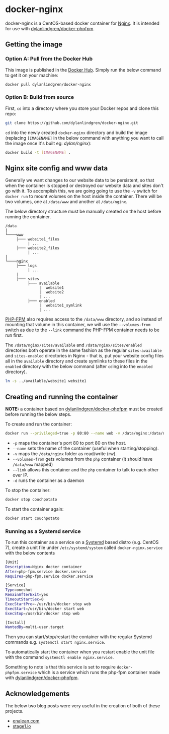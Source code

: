 docker-nginx
================
docker-nginx is a CentOS-based docker container for [Nginx](http://nginx.org). It is intended for use with [dylanlindgren/docker-phpfpm](https://github.com/dylanlindgren/docker-phpfpm).

## Getting the image
### Option A: Pull from the Docker Hub
This image is published in the [Docker Hub](https://registry.hub.docker.com/). Simply run the below command to get it on your machine:

```bash
docker pull dylanlindgren/docker-nginx
```
### Option B: Build from source
First, `cd` into a directory where you store your Docker repos and clone this repo:

```bash
git clone https://github.com/dylanlindgren/docker-nginx.git
```

`cd` into the newly created `docker-nginx` directory and build the image (replacing `[IMAGENAME]` in the below command with anything you want to call the image once it's built eg: *dylan/nginx*):

```bash
docker build -t [IMAGENAME] .
```

## Nginx site config and www data
Generally we want changes to our website data to be persistent, so that when the container is stopped or destroyed our website data and sites don't go with it. To accomplish this, we are going going to use the `-v` switch for `docker run` to mount volumes on the host inside the container. There will be two volumes, one at `/data/www` and another at `/data/nginx`.

The below directory structure must be manually created on the host before running the container.
```
/data
|
└────www
     ├─── website1_files
          | ...
     ├─── website2_files
          | ...
|
└────nginx
     ├─── logs
          | ...
     |
     ├─── sites
          ├─── available
               |  website1
               |  website2
               | ...
          ├─── enabled
               |  website1_symlink
               | ...
```
[PHP-FPM](https://github.com/dylanlindgren/docker-phpfpm) also requires access to the `/data/www` directory, and so instead of mounting that volume in this container, we will use the `--volumes-from` switch as due to the `--link` command the PHP-FPM container needs to be run first.

The `/data/nginx/sites/available` and `/data/nginx/sites/enabled` directories both operate in the same fashion as the regular `sites-available` and `sites-enabled` directories in Nginx - that is, put your website config files all in the `available` directory and create symlinks to these files in the `enabled` directory with the below command (after `cd`ing into the `enabled` directory).
```bash
ln -s ../available/website1 website1
```

## Creating and running the container
**NOTE:** a container based on [dylanlindgren/docker-phpfpm](https://github.com/dylanlindgren/docker-phpfpm) must be created before running the below steps.

To create and run the container:
```bash
docker run --privileged=true -p 80:80 --name web -v /data/nginx:/data/nginx:rw --volumes-from php --link php:fpm -d dylanlindgren/docker-nginx
```
 - `-p` maps the container's port 80 to port 80 on the host.
 - `--name` sets the name of the container (useful when starting/stopping).
 - `-v` maps the `/data/nginx` folder as read/write (rw).
 - `--volumes-from`  gets volumes from the `php` container (it should have `/data/www` mapped)
 - `--link` allows this container and the `php` container to talk to each other over IP.
 - `-d` runs the container as a daemon

To stop the container:
```bash
docker stop couchpotato
```

To start the container again:
```bash
docker start couchpotato
```
### Running as a Systemd service
To run this container as a service on a [Systemd](http://www.freedesktop.org/wiki/Software/systemd/) based distro (e.g. CentOS 7), create a unit file under `/etc/systemd/system` called `docker-nginx.service` with the below contents
```bash
[Unit]
Description=Nginx docker container
After=php-fpm.service docker.service
Requires=php-fpm.service docker.service

[Service]
Type=oneshot
RemainAfterExit=yes
TimeoutStartSec=0
ExecStartPre=-/usr/bin/docker stop web
ExecStart=/usr/bin/docker start web
ExecStop=/usr/bin/docker stop web

[Install]
WantedBy=multi-user.target
```
Then you can start/stop/restart the container with the regular Systemd commands e.g. `systemctl start nginx.service`.

To automatically start the container when you restart enable the unit file with the command `systemctl enable nginx.service`.

Something to note is that this service is set to require `docker-phpfpm.service` which is a service which runs the php-fpm container made with  [dylanlindgren/docker-phpfpm](https://github.com/dylanlindgren/docker-phpfpm).

## Acknowledgements
The below two blog posts were very useful in the creation of both of these projects.

 - [enalean.com](http://www.enalean.com/en/Deploy-%20PHP-app-Docker-Nginx-FPM-CentOSSCL)
 - [stage1.io](http://stage1.io/blog/making-docker-containers-communicate/)
